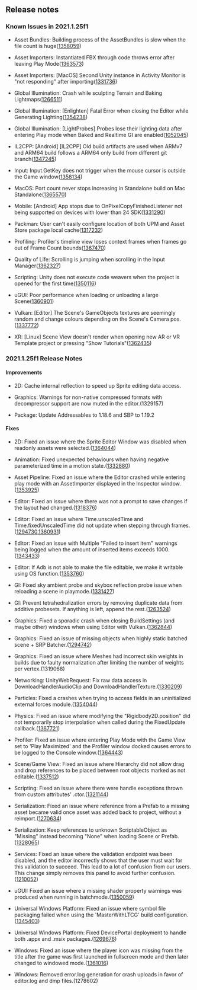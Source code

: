 ## Release notes

### Known Issues in 2021.1.25f1

-   Asset Bundles: Building process of the AssetBundles is slow when the file count is huge([1358059](https://issuetracker.unity3d.com/issues/building-process-of-the-assetbundles-is-slow-when-the-file-count-is-huge))

-   Asset Importers: Instantiated FBX through code throws error after leaving Play Mode([1363573](https://issuetracker.unity3d.com/issues/instantiated-fbx-through-code-throws-error-after-leaving-play-mode))

-   Asset Importers: \[MacOS\] Second Unity instance in Activity Monitor is \"not responding" after importing([1331736](https://issuetracker.unity3d.com/issues/macos-second-unity-instance-in-activity-monitor-is-not-responding-after-importing))

-   Global Illumination: Crash while sculpting Terrain and Baking Lightmaps([1266511](https://issuetracker.unity3d.com/issues/crash-while-sculpting-terrain))

-   Global Illumination: \[Enlighten\] Fatal Error when closing the Editor while Generating Lighting([1354238](https://issuetracker.unity3d.com/issues/fatal-error-when-closing-the-editor-while-generating-lighting))

-   Global Illumination: \[LightProbes\] Probes lose their lighting data after entering Play mode when Baked and Realtime GI are enabled([1052045](https://issuetracker.unity3d.com/issues/light-probes-lose-their-lighting-data-after-entering-play-mode-when-baked-and-realtime-gi-are-enabled))

-   IL2CPP: \[Android\] \[IL2CPP\] Old build artifacts are used when ARMv7 and ARM64 build follows a ARM64 only build from different git branch([1347245](https://issuetracker.unity3d.com/issues/android-il2cpp-old-build-artifacts-are-used-when-armv7-and-arm64-build-follows-a-arm64-only-build-from-different-git-branch))

-   Input: Input.GetKey does not trigger when the mouse cursor is outside the Game window([1358134](https://issuetracker.unity3d.com/issues/input-dot-getkey-does-not-trigger-when-the-mouse-cursor-is-outside-the-game-window))

-   MacOS: Port count never stops increasing in Standalone build on Mac Standalone([1365570](https://issuetracker.unity3d.com/issues/port-count-never-stops-increasing-in-standalone-build-on-mac-standalone))

-   Mobile: \[Android\] App stops due to OnPixelCopyFinishedListener not being supported on devices with lower than 24 SDK([1331290](https://issuetracker.unity3d.com/issues/app-stops-due-to-onpixelcopyfinishedlistener-not-being-supported-on-devices-with-lower-than-24-sdk))

-   Packman: User can\'t easily configure location of both UPM and Asset Store package local cache([1317232](https://issuetracker.unity3d.com/issues/user-cant-easily-configure-location-of-both-upm-and-asset-store-package-local-cache))

-   Profiling: Profiler\'s timeline view loses context frames when frames go out of Frame Count bounds([1367470](https://issuetracker.unity3d.com/issues/timeline-view-looses-context-frames-when-frames-go-out-of-frame-count-bounds))

-   Quality of Life: Scrolling is jumping when scrolling in the Input Manager([1362327](https://issuetracker.unity3d.com/issues/scrolling-is-jumping-when-scrolling-in-the-input-manager))

-   Scripting: Unity does not execute code weavers when the project is opened for the first time([1350116](https://issuetracker.unity3d.com/issues/unity-does-not-execute-code-weavers-when-its-opened-for-the-first-time))

-   uGUI: Poor performance when loading or unloading a large Scene([1360901](https://issuetracker.unity3d.com/issues/poor-performance-when-loading-or-unloading-a-large-scene))

-   Vulkan: \[Editor\] The Scene\'s GameObjects textures are seemingly random and change colours depending on the Scene\'s Camera pos.([1337772](https://issuetracker.unity3d.com/issues/vulkan-editor-the-scenes-gameobjects-textures-are-seemingly-random-and-change-colours-depending-on-the-scenes-camera-pos))

-   XR: \[Linux\] Scene View doesn\'t render when opening new AR or VR Template project or pressing \"Show Tutorials\"([1362435](https://issuetracker.unity3d.com/issues/xr-linux-scene-view-doesnt-render-when-opening-new-ar-or-vr-template-project-or-pressing-show-tutorials))

### 2021.1.25f1 Release Notes

#### Improvements

-   2D: Cache internal reflection to speed up Sprite editing data access.

-   Graphics: Warnings for non-native compressed formats with decompressor support are now muted in the editor.(1329157)

-   Package: Update Addressables to 1.18.6 and SBP to 1.19.2

#### Fixes

-   2D: Fixed an issue where the Sprite Editor Window was disabled when readonly assets were selected.([1364044](https://issuetracker.unity3d.com/issues/2d-sprite-editor-instantiated-default-assets-can-be-edited-in-sprite-editor))

-   Animation: Fixed unexpected behaviours when having negative parameterized time in a motion state.([1332880](https://issuetracker.unity3d.com/issues/animationevent-is-triggered-multiple-times))

-   Asset Pipeline: Fixed an issue where the Editor crashed while entering play mode with an AssetImporter displayed in the Inspector window.([1353925](https://issuetracker.unity3d.com/issues/editor-crashes-on-unityeditor-dot-unsupported-isdestroyscriptableobject-when-applying-changes-to-a-custom-asset))

-   Editor: Fixed an issue where there was not a prompt to save changes if the layout had changed.([1318376](https://issuetracker.unity3d.com/issues/changing-layout-or-maximizing-closes-windows-with-changes-but-does-not-prompt-save-dialog))

-   Editor: Fixed an issue where Time.unscaledTime and Time.fixedUnscaledTime did not update when stepping through frames.([1294730](https://issuetracker.unity3d.com/issues/time-dot-unscaledtime-and-time-dot-fixedunscaledtime-do-not-update-when-stepping-through-frames),[1360931](https://issuetracker.unity3d.com/issues/frame-stepping-not-working-on-addressables-operations))

-   Editor: Fixed an issue with Multiple \"Failed to insert item\" warnings being logged when the amount of inserted items exceeds 1000.([1343433](https://issuetracker.unity3d.com/issues/multiple-failed-to-insert-item-warnings-logged-when-amount-of-inserted-items-exceeds-1000))

-   Editor: If Adb is not able to make the file editable, we make it writable using OS function.([1353760](https://issuetracker.unity3d.com/issues/theres-no-warning-slash-error-for-projectversion-dot-txt-not-being-updated-due-to-lack-of-write-permissions-when-upgrading-the-project))

-   GI: Fixed sky ambient probe and skybox reflection probe issue when reloading a scene in playmode.([1331427](https://issuetracker.unity3d.com/issues/the-scenes-lighting-settings-are-not-updated-and-saved-when-auto-generate-option-is-disabled))

-   GI: Prevent tetrahedralization errors by removing duplicate data from additive probesets. If anything is left, append the rest.([1263524](https://issuetracker.unity3d.com/issues/additive-loading-of-overlapping-sets-of-light-probes-cause-artifacting-on-objects-in-a-scene))

-   Graphics: Fixed a sporadic crash when closing BuildSettings (and maybe other) windows when using Editor with Vulkan.([1362844](https://issuetracker.unity3d.com/issues/vulkan-editor-crashes-vk-optimusgetinstanceprocaddr-after-closing-build-settings-window))

-   Graphics: Fixed an issue of missing objects when highly static batched scene + SRP Batcher.([1294742](https://issuetracker.unity3d.com/issues/shadows-start-flickering-when-using-srp-batcher))

-   Graphics: Fixed an issue where Meshes had incorrect skin weights in builds due to faulty normalization after limiting the number of weights per vertex.(1319068)

-   Networking: UnityWebRequest: Fix raw data access in DownloadHandlerAudioClip and DownloadHandlerTexture.([1330209](https://issuetracker.unity3d.com/issues/unitywebrequest-downloadhandler-dot-data-is-null-after-downloading-a-texture-using-unitywebrequesttexture-dot-gettexture))

-   Particles: Fixed a crashes when trying to access fields in an uninitialized external forces module.([1354044](https://issuetracker.unity3d.com/issues/editor-crashes-when-inspecting-serialized-field-particlesystem-variable-in-visual-studio-code-debugger-that-is-not-assigned))

-   Physics: Fixed an issue where modifying the \"Rigidbody2D.position\" did not temporarily stop interpolation when called during the FixedUpdate callback.([1367721](https://issuetracker.unity3d.com/issues/modifying-rigidbody2d-dot-position-doesnt-stop-interpolation-when-called-during-the-fixedupdate-callback))

-   Profiler: Fixed an issue where entering Play Mode with the Game View set to \'Play Maximized\' and the Profiler window docked causes errors to be logged to the Console window.([1364443](https://issuetracker.unity3d.com/issues/guistyle-errors-are-thrown-when-entering-play-mode-with-docked-profiler-and-the-maximize-on-play-option-enabled))

-   Scene/Game View: Fixed an issue where Hierarchy did not allow drag and drop references to be placed between root objects marked as not editable.([1337512](https://issuetracker.unity3d.com/issues/gameobjects-cannot-be-placed-between-objects-with-the-noteditable-flag-when-reordering-objects-in-the-hierarchy))

-   Scripting: Fixed an issue where there were handle exceptions thrown from custom attributes\' .ctor.([1321144](https://issuetracker.unity3d.com/issues/attribute-throwing-exception-used-together-with-requirecomponent-attribute-will-crash-unity))

-   Serialization: Fixed an issue where reference from a Prefab to a missing asset became valid once asset was added back to project, without a reimport.([1270634](https://issuetracker.unity3d.com/issues/references-on-prefabs-arent-automatically-added-when-the-target-of-the-missing-reference-is-imported))

-   Serialization: Keep references to unknown ScriptableObject as \"Missing\" instead becoming \"None\" when loading Scene or Prefab.([1328065](https://issuetracker.unity3d.com/issues/null-references-on-prefab-after-changes-are-made-to-scriptableobject-guid-and-public-script-references))

-   Services: Fixed an issue where the validation endpoint was been disabled, and the editor incorrectly shows that the user must wait for this validation to succeed. This lead to a lot of confusion from our users. This change simply removes this panel to avoid further confusion.([1210052](https://issuetracker.unity3d.com/issues/analytics-analytics-window-doesnt-refresh-on-entering-play-mode-in-the-editor))

-   uGUI: Fixed an issue where a missing shader property warnings was produced when running in batchmode.([1350059](https://issuetracker.unity3d.com/issues/an-error-is-thrown-when-the-scene-has-ui-mask-and-the-player-is-run-headless))

-   Universal Windows Platform: Fixed an issue where symbol file packaging failed when using the \'MasterWithLTCG\' build configuration.([1345403](https://issuetracker.unity3d.com/issues/uwp-failed-to-copy-pdb-error-appear-when-building-solution-with-masterwithltcg))

-   Universal Windows Platform: Fixed DevicePortal deployment to handle both .appx and .msix packages.([1269676](https://issuetracker.unity3d.com/issues/deployment-to-hololens-fails-when-deploying-app-through-windows-device-portal))

-   Windows: Fixed an issue where the player icon was missing from the title after the game was first launched in fullscreen mode and then later changed to windowed mode.([1361016](https://issuetracker.unity3d.com/issues/player-icon-is-missing-from-the-title-bar-when-the-player-is-started-in-fullscreen-mode))

-   Windows: Removed error.log generation for crash uploads in favor of editor.log and dmp files.(1278602)
